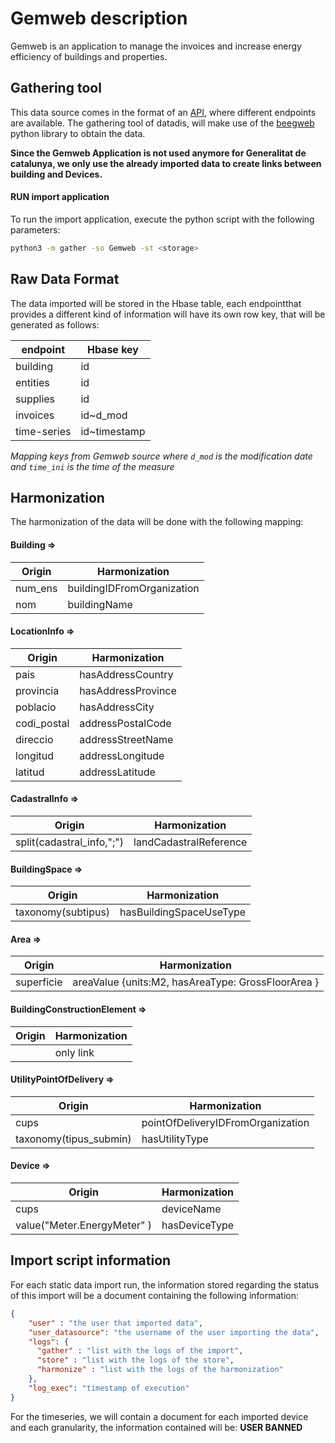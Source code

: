 # Gemweb description
Gemweb is an application to manage the invoices and increase energy efficiency of buildings and properties.

## Gathering tool
This data source comes in the format of an [API](http://manual.gemweb.es/), where different endpoints are available.
The gathering tool of datadis, will make use of the [beegweb](https://github.com/BeeGroup-cimne/beegweb) python library to obtain the data.

**Since the Gemweb Application is not used anymore for Generalitat de catalunya, we only use the already imported data to create links between building and Devices.**

#### RUN import application
To run the import application, execute the python script with the following parameters:

```bash
python3 -m gather -so Gemweb -st <storage>
```

## Raw Data Format
The data imported will be stored in the Hbase table, each endpointthat provides a different kind of information will have its own  row key, that will be generated as follows:

| endpoint    | Hbase key          |
|-------------|--------------------|
| building    |        id          |
| entities    |        id          | 
| supplies    |        id          |
| invoices    |      id~d_mod      |
| time-series |    id~timestamp    |

*Mapping keys from Gemweb source where `d_mod` is the modification date and `time_ini` is the time of the measure*

## Harmonization
The harmonization of the data will be done with the following mapping:

#### Building =>
| Origin  | Harmonization              |
|---------|----------------------------|
 | num_ens | buildingIDFromOrganization | 
| nom     | buildingName               |

#### LocationInfo =>
| Origin      | Harmonization               |
|-------------|-----------------------------|
 | pais        | hasAddressCountry           | 
| provincia   | hasAddressProvince          |
| poblacio    | hasAddressCity              |
| codi_postal | addressPostalCode           |
| direccio    | addressStreetName           |
| longitud    | addressLongitude            |
| latitud     | addressLatitude             |


#### CadastralInfo =>
| Origin                    | Harmonization               |
|---------------------------|-----------------------------|
 | split(cadastral_info,";") | landCadastralReference      | 

#### BuildingSpace =>
| Origin               | Harmonization               |
|----------------------|-----------------------------|
 | taxonomy(subtipus)   | hasBuildingSpaceUseType     | 


#### Area =>
| Origin      | Harmonization                                                |
|-------------|--------------------------------------------------------------|
 | superficie  | areaValue {units:M2, hasAreaType: GrossFloorArea }           |


#### BuildingConstructionElement =>
| Origin | Harmonization |
|--------|---------------|
 |        | only link     |


#### UtilityPointOfDelivery =>
| Origin                 | Harmonization                     |
|------------------------|-----------------------------------|
 | cups                   | pointOfDeliveryIDFromOrganization |
 | taxonomy(tipus_submin) | hasUtilityType                    |

#### Device =>
| Origin                      | Harmonization |
|-----------------------------|---------------|
 | cups                        | deviceName    |
 | value("Meter.EnergyMeter" ) | hasDeviceType |

## Import script information

For each static data import run, the information stored regarding the status of this import will be a document containing the 
following information:
```json
{
    "user" : "the user that imported data",
    "user_datasource": "the username of the user importing the data",
    "logs": {
      "gather" : "list with the logs of the import",
      "store" : "list with the logs of the store",
      "harmonize" : "list with the logs of the harmonization"
    },
    "log_exec": "timestamp of execution"
}
```
For the timeseries, we will contain a document for each imported device and each granularity, the information contained will be:
**USER BANNED**
```json

```



[//]: # (```bash)

[//]: # (## import static data)

[//]: # (#python Gemweb/gemweb_gather.py -d <data_type>)

[//]: # (## where data_type can be one of ['entities', 'buildings', 'solarpv', 'supplies', 'invoices'])

[//]: # (#)

[//]: # (## import timeseries)

[//]: # (#python Gemweb/timeseries_gather.py)

[//]: # (```)